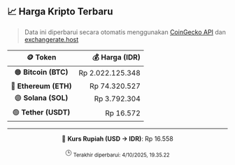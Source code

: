 

<!-- HARGA_KRIPTO -->
## 📈 Harga Kripto Terbaru

> Data ini diperbarui secara otomatis menggunakan [CoinGecko API](https://www.coingecko.com/) dan [exchangerate.host](https://exchangerate.host/)

<div align="center">

| 🪙 Token | 💰 Harga (IDR) |
|:------:|---------------:|
| 🟠 **Bitcoin (BTC)**   | Rp 2.022.125.348 |
| 🔵 **Ethereum (ETH)**  | Rp 74.320.527 |
| 🟣 **Solana (SOL)**    | Rp 3.792.304 |
| 🟢 **Tether (USDT)**   | Rp 16.572 |

---

💱 **Kurs Rupiah (USD → IDR)**: Rp 16.558

🕒 <sub>Terakhir diperbarui: 4/10/2025, 19.35.22</sub>

</div>
<!-- /HARGA_KRIPTO -->